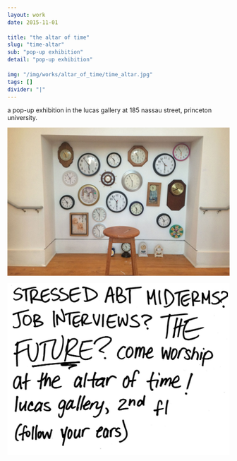 ```yaml
---
layout: work
date: 2015-11-01

title: "the altar of time"
slug: "time-altar"
sub: "pop-up exhibition"
detail: "pop-up exhibition"

img: "/img/works/altar_of_time/time_altar.jpg"
tags: []
divider: "|"
---
```


a pop-up exhibition in the lucas gallery at 185 nassau street, princeton university.

![time altar](/img/works/altar_of_time/time_altar.jpg)

![time altar](/img/works/altar_of_time/altar_sign.jpg)

